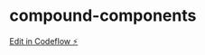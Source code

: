 # compound-components

[Edit in Codeflow ⚡️](https://stackblitz.com/~/github.com/Abhay0294/compound-components)
